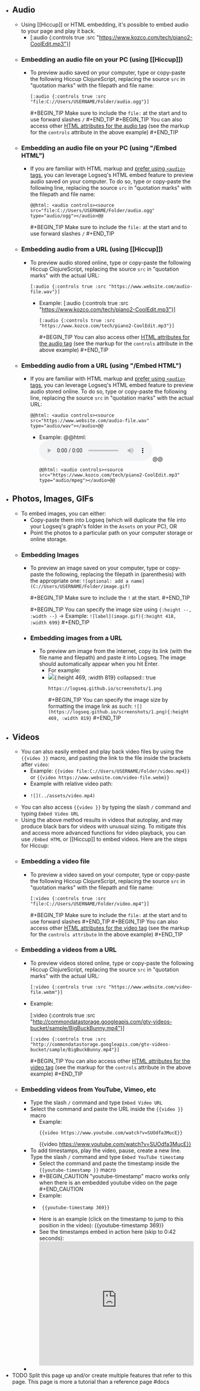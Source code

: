 - ## Audio
	- Using [[Hiccup]] or HTML embedding, it's possible to embed audio to your page and play it back.
		- [:audio {:controls true :src "https://www.kozco.com/tech/piano2-CoolEdit.mp3"}]
	- ### Embedding an audio file on your PC (using [[Hiccup]])
		- To preview audio saved on your computer, type or copy-paste the following Hiccup ClojureScript, replacing the source `src` in "quotation marks" with the filepath and file name:
		  ```
		  [:audio {:controls true :src "file:C://Users/USERNAME/Folder/audio.ogg"}]
		  ```
		  #+BEGIN_TIP
		  Make sure to include the `file:` at the start and to use forward slashes `/`
		  #+END_TIP
		  #+BEGIN_TIP
		  You can also access other [HTML attributes for the audio tag](https://developer.mozilla.org/en-US/docs/Web/HTML/Element/audio) (see the markup for the `controls` attribute in the above example)
		  #+END_TIP
	- ### Embedding an audio file on your PC (using "/Embed HTML")
		- If you are familiar with HTML markup and [prefer using `<audio>` tags](https://developer.mozilla.org/en-US/docs/Web/HTML/Element/audio), you can leverage Logseq's HTML embed feature to preview audio saved on your computer. To do so, type or copy-paste the following line, replacing the source `src` in "quotation marks" with the filepath and file name:
		  ```
		  @@html: <audio controls><source src="file:C://Users/USERNAME/Folder/audio.ogg" type="audio/ogg"></audio>@@
		  ```
		  #+BEGIN_TIP
		  Make sure to include the `file:` at the start and to use forward slashes `/`
		  #+END_TIP
	- ### Embedding audio from a URL (using [[Hiccup]])
		- To preview audio stored online, type or copy-paste the following Hiccup ClojureScript, replacing the source `src` in "quotation marks" with the actual URL:
		  ```
		  [:audio {:controls true :src "https://www.website.com/audio-file.wav"}]
		  ```
			- Example:
			  [:audio {:controls true :src "https://www.kozco.com/tech/piano2-CoolEdit.mp3"}]
			  ```
			  [:audio {:controls true :src "https://www.kozco.com/tech/piano2-CoolEdit.mp3"}]
			  ```
			  #+BEGIN_TIP
			  You can also access other [HTML attributes for the audio tag](https://developer.mozilla.org/en-US/docs/Web/HTML/Element/audio) (see the markup for the `controls` attribute in the above example)
			  #+END_TIP
	- ### Embedding audio from a URL (using "/Embed HTML")
		- If you are familiar with HTML markup and [prefer using `<audio>` tags](https://www.w3schools.com/html/html5_audio.asp), you can leverage Logseq's HTML embed feature to preview audio stored online. To do so, type or copy-paste the following line, replacing the source `src` in "quotation marks" with the actual URL:
		  ```
		  @@html: <audio controls><source src="https://www.website.com/audio-file.wav" type="audio/wav"></audio>@@
		  ```
			- Example:
			  @@html: <audio controls><source src="https://www.kozco.com/tech/piano2-CoolEdit.mp3" type="audio/mpeg"></audio>@@
			  ```
			  @@html: <audio controls><source src="https://www.kozco.com/tech/piano2-CoolEdit.mp3" type="audio/mpeg"></audio>@@
			  ```
- ## Photos, Images, GIFs
	- To embed images, you can either:
		- Copy-paste them into Logseq (which will duplicate the file into your Logseq's graph's folder in the `Assets` on your PC), OR
		- Point the photos to a particular path on your computer storage or online storage.
	- ### Embedding Images
		- To preview an image saved on your computer, type or copy-paste the following, replacing the filepath in (parenthesis) with the appropriate one:
		  `![optional: add a name](C://Users/USERNAME/Folder/image.gif)`
		  
		  #+BEGIN_TIP
		  Make sure to include the `!` at the start.
		  #+END_TIP
		  
		  #+BEGIN_TIP
		  	  You can specify the image size using `{:height --, :width --}` → Example:  `![label](image.gif){:height 418, :width 699}`
		   #+END_TIP
		- ### Embedding images from a URL
			- To preview am image from the internet, copy its link (with the file name and filepath) and paste it into Logseq. The image should automatically appear when you hit Enter.
				- For example:
				- ![](https://logseq.github.io/screenshots/1.png){:height 469, :width 819}
				  collapsed:: true
				  ```
				  https://logseq.github.io/screenshots/1.png
				  ```
				  #+BEGIN_TIP
				  You can specify the image size by formatting the image link as such: `![](https://logseq.github.io/screenshots/1.png){:height 469, :width 819}`
				   #+END_TIP
- ## Videos
	- You can also easily embed and play back video files by using the `{{video }}` macro, and pasting the link to the file inside the brackets after `video`:
		- Example: `{{video file:C://Users/USERNAME/Folder/video.mp4}}` or `{{video https://www.website.com/video-file.webm}}`
		- Example with relative video path:
		- ```
		  ![](../assets/video.mp4)
		  ```
	- You can also access `{{video }}` by typing the slash `/` command and typing `Embed Video URL`
	- Using the above method results in videos that autoplay, and may produce black bars for videos with unusual sizing. To mitigate this and access more advanced functions for video playback, you can use `/Embed HTML` or [[Hiccup]] to embed videos. Here are the steps for Hiccup:
	- ### Embedding a video file
		- To preview a video saved on your computer, type or copy-paste the following Hiccup ClojureScript, replacing the source `src` in "quotation marks" with the filepath and file name:
		  ```
		  [:video {:controls true :src "file:C://Users/USERNAME/Folder/video.mp4"}]
		  ```
		  #+BEGIN_TIP
		  Make sure to include the `file:` at the start and to use forward slashes
		  #+END_TIP
		  #+BEGIN_TIP
		  You can also access other [HTML attributes for the video tag](https://www.w3schools.com/tags/tag_video.asp) (see the markup for the `controls attribute` in the above example)
		  #+END_TIP
	- ### Embedding a videos from a URL
		- To preview videos stored online, type or copy-paste the following Hiccup ClojureScript, replacing the source `src` in "quotation marks" with the actual URL:
		  ```
		  [:video {:controls true :src "https://www.website.com/video-file.webm"}]
		  ```
		- Example:
		  
		   [:video {:controls true :src "http://commondatastorage.googleapis.com/gtv-videos-bucket/sample/BigBuckBunny.mp4"}]
		   ```
		   [:video {:controls true :src "http://commondatastorage.googleapis.com/gtv-videos-bucket/sample/BigBuckBunny.mp4"}]
		   ```
		   #+BEGIN_TIP
		   You can also access other [HTML attributes for the video tag](https://www.w3schools.com/tags/tag_video.asp) (see the markup for the `controls` attribute in the above example)
		   #+END_TIP
	- ### Embedding videos from YouTube, Vimeo, etc
		- Type the slash `/` command and type `Embed Video URL`
		- Select the command and paste the URL inside the `{{video }}` macro
			- Example:
			   ```
			   {{video https://www.youtube.com/watch?v=SUOdfa3MucE}}
			  ```
			   {{video https://www.youtube.com/watch?v=SUOdfa3MucE}}
		- To add timestamps, play the video, pause, create a new line. Type the slash `/` command and type `Embed YouTube timestamp`
			- Select the command and paste the timestamp inside the `{{youtube-timestamp }}` macro
			- #+BEGIN_CAUTION
			  "youtube-timestamp" macro works only when there is an embedded youtube video on the page
			  #+END_CAUTION
			- Example:
			- ```
			   {{youtube-timestamp 369}}
			  ```
			- Here is an example (click on the timestamp to jump to this position in the video): {{youtube-timestamp 369}}
			- See the timestamps embed in action here (skip to 0:42 seconds):
			   <div style="position: relative; padding-bottom: 80.35714285714286%; height: 0;"><iframe src="https://www.loom.com/embed/995d6755b29c48c6b610646736aa5049" frameborder="0" webkitallowfullscreen mozallowfullscreen allowfullscreen style="position: absolute; top: 0; left: 0; width: 100%; height: 100%;"></iframe></div>
		-
- TODO Split this page up and/or create multiple features that refer to this page. This page is more a tutorial than a reference page #docs
